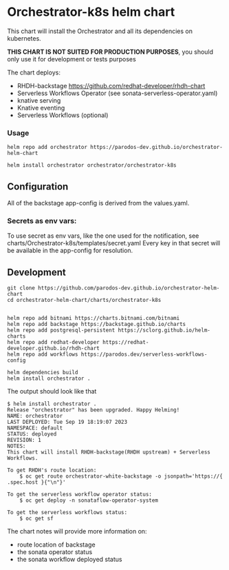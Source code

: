 # Orchestrator-k8s helm chart 

This chart will install the Orchestrator and all its dependencies on kubernetes. 

**THIS CHART IS NOT SUITED FOR PRODUCTION PURPOSES**, you should only use it for development or tests purposes

The chart deploys:
- RHDH-backstage https://github.com/redhat-developer/rhdh-chart
- Serverless Workflows Operator (see sonata-serverless-operator.yaml)
- knative serving
- Knative eventing
- Serverless Workflows (optional)

### Usage

```console
helm repo add orchestrator https://parodos-dev.github.io/orchestrator-helm-chart

helm install orchestrator orchestrator/orchestrator-k8s
```

## Configuration
All of the backstage app-config is derived from the values.yaml.

### Secrets as env vars:
To use secret as env vars, like the one used for the notification, see charts/Orchestrator-k8s/templates/secret.yaml
Every key in that secret will be available in the app-config for resolution.


## Development
```console
git clone https://github.com/parodos-dev.github.io/orchestrator-helm-chart
cd orchestrator-helm-chart/charts/orchestrator-k8s


helm repo add bitnami https://charts.bitnami.com/bitnami
helm repo add backstage https://backstage.github.io/charts
helm repo add postgresql-persistent https://sclorg.github.io/helm-charts
helm repo add redhat-developer https://redhat-developer.github.io/rhdh-chart
helm repo add workflows https://parodos.dev/serverless-workflows-config

helm dependencies build
helm install orchestrator .
```


The output should look like that
```console
$ helm install orchestrator .
Release "orchestrator" has been upgraded. Happy Helming!
NAME: orchestrator
LAST DEPLOYED: Tue Sep 19 18:19:07 2023
NAMESPACE: default
STATUS: deployed
REVISION: 1
NOTES:
This chart will install RHDH-backstage(RHDH upstream) + Serverless Workflows.

To get RHDH's route location:
    $ oc get route orchestrator-white-backstage -o jsonpath='https://{ .spec.host }{"\n"}'

To get the serverless workflow operator status:
    $ oc get deploy -n sonataflow-operator-system 

To get the serverless workflows status:
    $ oc get sf

```

The chart notes will provide more information on:
  - route location of backstage
  - the sonata operator status
  - the sonata workflow deployed status

